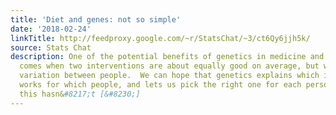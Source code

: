 ```yaml
---
title: 'Diet and genes: not so simple'
date: '2018-02-24'
linkTitle: http://feedproxy.google.com/~r/StatsChat/~3/ct6Qy6jjh5k/
source: Stats Chat
description: One of the potential benefits of genetics in medicine and public health
  comes when two interventions are about equally good on average, but with a lot of
  variation between people.  We can hope that genetics explains which intervention
  works for which people, and lets us pick the right one for each person. So far,
  this hasn&#8217;t [&#8230;]
---
```

